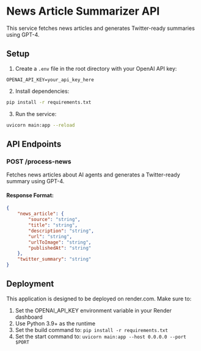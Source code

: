 # News Article Summarizer API

This service fetches news articles and generates Twitter-ready summaries using GPT-4.

## Setup

1. Create a `.env` file in the root directory with your OpenAI API key:
```
OPENAI_API_KEY=your_api_key_here
```

2. Install dependencies:
```bash
pip install -r requirements.txt
```

3. Run the service:
```bash
uvicorn main:app --reload
```

## API Endpoints

### POST /process-news

Fetches news articles about AI agents and generates a Twitter-ready summary using GPT-4.

#### Response Format:
```json
{
    "news_article": {
        "source": "string",
        "title": "string",
        "description": "string",
        "url": "string",
        "urlToImage": "string",
        "publishedAt": "string"
    },
    "twitter_summary": "string"
}
```

## Deployment

This application is designed to be deployed on render.com. Make sure to:

1. Set the OPENAI_API_KEY environment variable in your Render dashboard
2. Use Python 3.9+ as the runtime
3. Set the build command to: `pip install -r requirements.txt`
4. Set the start command to: `uvicorn main:app --host 0.0.0.0 --port $PORT`
